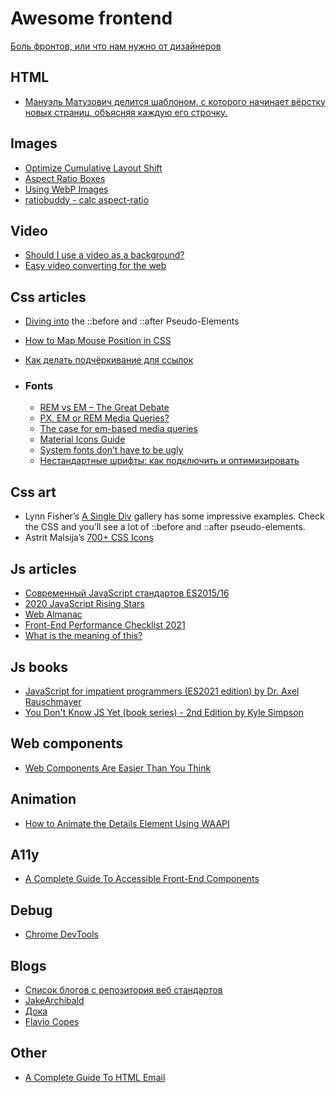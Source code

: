 # Awesome frontend

[Боль фронтов, или что нам нужно от дизайнеров](https://habr.com/ru/post/541666/)

## HTML
- [Мануэль Матузович делится шаблоном, с которого начинает вёрстку новых страниц, объясняя каждую его строчку.
](https://www.matuzo.at/blog/html-boilerplate/)

## Images
- [Optimize Cumulative Layout Shift](https://web.dev/optimize-cls/?utm_source=lighthouse&utm_medium=unknown#images-without-dimensions)
- [Aspect Ratio Boxes](https://css-tricks.com/aspect-ratio-boxes/)
- [Using WebP Images](https://css-tricks.com/using-webp-images/)
- [ratiobuddy - calc aspect-ratio](https://ratiobuddy.com/)

## Video
- [Should I use a video as a background?](https://css-tricks.com/should-i-use-a-video-as-a-background/)
- [Easy video converting for the web](https://mefody.dev/chunks/ffmpeg-alias/)

## Css articles
- [Diving into](https://codersblock.com/blog/diving-into-the-before-and-after-pseudo-elements/) the ::before and ::after Pseudo-Elements
- [How to Map Mouse Position in CSS](https://css-tricks.com/how-to-map-mouse-position-in-css/)
- [Как делать подчёркивание для ссылок](https://css-irl.info/animating-underlines/)

- ### Fonts
  - [REM vs EM – The Great Debate](https://zellwk.com/blog/rem-vs-em/)
  - [PX, EM or REM Media Queries?](https://zellwk.com/blog/media-query-units/)
  - [The case for em-based media queries](https://css-tricks.com/weekly-platform-news-focus-rings-donut-scope-ditching-em-units-and-global-privacy-control/#the-case-for-em-based-media-queries)
  - [Material Icons Guide](https://developers.google.com/fonts/docs/material_icons)
  - [System fonts don’t have to be ugly](https://iainbean.com/posts/2021/system-fonts-dont-have-to-be-ugly/)
  - [Нестандартные шрифты: как подключить и оптимизировать](https://habr.com/ru/company/htmlacademy/blog/552388/)

## Css art
- Lynn Fisher’s [A Single Div](https://a.singlediv.com/) gallery has some impressive examples. Check the CSS and you’ll see a lot of ::before and ::after pseudo-elements.
- Astrit Malsija’s [700+ CSS Icons](https://css.gg/app)

## Js articles
- [Современный JavaScript стандартов ES2015/16](https://babeljs.io/docs/en/learn)
- [2020 JavaScript Rising Stars](https://risingstars.js.org/2020/ru#section-learning)
- [Web Almanac](https://almanac.httparchive.org/en/2020/javascript)
- [Front-End Performance Checklist 2021](https://www.smashingmagazine.com/2021/01/front-end-performance-2021-free-pdf-checklist/)
- [What is the meaning of this?](https://web.dev/javascript-this/)

## Js books
- [JavaScript for impatient programmers (ES2021 edition) by Dr. Axel Rauschmayer](https://exploringjs.com/impatient-js/toc.html)
- [You Don't Know JS Yet (book series) - 2nd Edition by Kyle Simpson](https://github.com/getify/You-Dont-Know-JS)

## Web components
- [Web Components Are Easier Than You Think](https://css-tricks.com/web-components-are-easier-than-you-think/)

## Animation
 - [How to Animate the Details Element Using WAAPI](https://css-tricks.com/how-to-animate-the-details-element-using-waapi/)

## A11y
  - [A Complete Guide To Accessible Front-End Components](https://www.smashingmagazine.com/2021/03/complete-guide-accessible-front-end-components/)

## Debug
  - [Chrome DevTools](https://developer.chrome.com/docs/devtools/)
## Blogs
  - [Список блогов с репозитория веб стандартов](https://github.com/web-standards-ru/indie-list)
  - [JakeArchibald](https://jakearchibald.com/)
  - [Дока](https://y-doka.site/)
  - [Flavio Copes](https://flaviocopes.com/)
## Other
  - [A Complete Guide To HTML Email](https://www.smashingmagazine.com/2021/04/complete-guide-html-email-templates-tools/)
